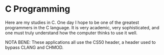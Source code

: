 # C Programming

 Here are my studies in C. One day I hope to be one of the greatest programmers in the C language. It is very academic, very sophisticated, and one must truly understand how the computer thinks to use it well.
 
 NOTA BENE:
 These applications all use the CS50 header, a header used to bypass CLANG and CHMOD.
